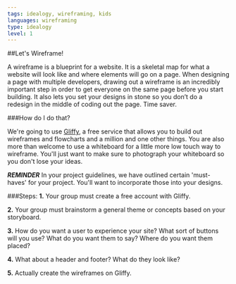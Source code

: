 ```yaml
---
tags: idealogy, wireframing, kids
languages: wireframing
type: idealogy
level: 1 
---
```


##Let's Wireframe!

A wireframe is a blueprint for a website. It is a skeletal map for what a website will look like and where elements will go on a page. When designing a page with multiple developers, drawing out a wireframe is an incredibly important step in order to get everyone on the same page before you start building. It also lets you set your designs in stone so you don’t do a redesign in the middle of coding out the page. Time saver.


###How do I do that?

We're going to use [Gliffy](http://www.gliffy.com), a free service that allows you to build out wireframes and flowcharts and a million and one other things. You are also more than welcome to use a whiteboard for a little more low touch way to wireframe. You'll just want to make sure to photograph your whiteboard so you don't lose your ideas.

***REMINDER*** In your project guidelines, we have outlined certain 'must-haves' for your project. You'll want to incorporate those into your designs.


###Steps:
**1.** Your group must create a free account with Gliffy. 

**2.** Your group must brainstorm a general theme or concepts based on your storyboard.

**3.** How do you want a user to experience your site? What sort of buttons will you use? What do you want them to say? Where do you want them placed?

**4.** What about a header and footer? What do they look like?

**5.** Actually create the wireframes on Gliffy.